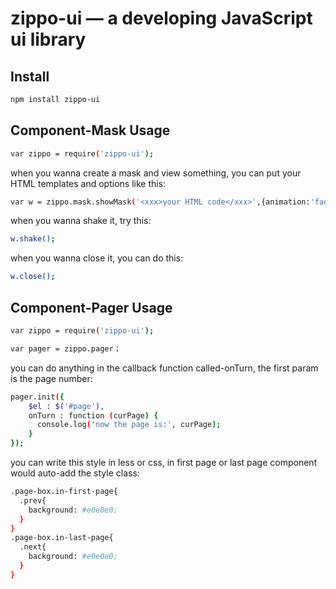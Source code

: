 zippo-ui — a developing JavaScript ui library
==================================================

Install
--------------------------------------
```bash
npm install zippo-ui
```

Component-Mask Usage
--------------------------------------
```bash
var zippo = require('zippo-ui');
```
when you wanna create a mask and view something, you can put your HTML templates and options like this:
```bash
var w = zippo.mask.showMask('<xxx>your HTML code</xxx>',{animation:'fade'});
```

when you wanna shake it, try this:
```bash
w.shake();
```

when you wanna close it, you can do this:
```bash
w.close();
```

Component-Pager Usage
--------------------------------------
```bash
var zippo = require('zippo-ui');
```

```bash
var pager = zippo.pager；
```

you can do anything in the callback function called-onTurn, the first param is the page number:
```bash
pager.init({
    $el : $('#page'),
    onTurn : function (curPage) {
      console.log('now the page is:', curPage);
    }
});
```

you can write this style in less or css, in first page or last page component would auto-add the style class:
```bash
.page-box.in-first-page{
  .prev{
    background: #e0e0e0;
  }
}
.page-box.in-last-page{
  .next{
    background: #e0e0e0;
  }
}
```